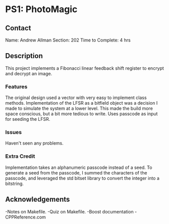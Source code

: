 # PS1: PhotoMagic

## Contact
Name: Andrew Allman
Section: 202
Time to Complete: 4 hrs

## Description
This project implements a Fibonacci linear feedback shift register to encrypt and decrypt an image.

### Features
The original design used a vector with very easy to implement class methods. Implementation of the LFSR as a bitfield object was 
a decision I made to simulate the system at a lower level. This made the build more space conscious, but a bit more tedious to write.
Uses passcode as input for seeding the LFSR.

### Issues
Haven't seen any problems.

### Extra Credit
Implementation takes an alphanumeric passcode instead of a seed. To generate a seed from the passcode, I summed the 
characters of the passcode, and leveraged the std bitset library to convert the integer into a bitstring.

## Acknowledgements
-Notes on Makefile. 
-Quiz on Makefile.
-Boost documentation
-CPPReference.com

